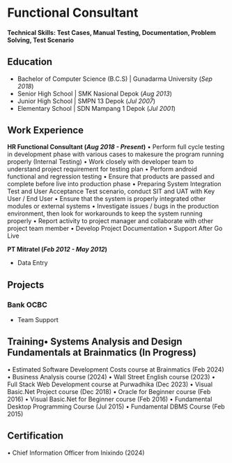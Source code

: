 # Functional Consultant

#### Technical Skills: Test Cases, Manual Testing, Documentation, Problem Solving, Test Scenario

## Education
- Bachelor of Computer Science (B.C.S) | Gunadarma University (_Sep 2018_)								       		
- Senior High School                   | SMK Nasional Depok (_Aug 2013_)								       		
- Junior High School                   | SMPN 13 Depok (_Jul 2007_)	 			        		
- Elementary School                    | SDN Mampang 1 Depok (_Jul 2001_)

## Work Experience
**HR Functional Consultant (_Aug 2018 - Present_)**
•	Perform full cycle testing in development phase with various cases to makesure the program running properly (Internal Testing)
•	Work closely with developer team to understand project requirement for testing plan
•	Perform android functional and regression testing
•	Ensure that products are passed and complete before live into production phase
•	Preparing System Integration Test and User Acceptance Test scenario, conduct SIT and UAT 
with Key User / End User
•	Ensure that the system is properly integrated other modules or external systems
•	Investigate issues / bugs in the production environment, then look for 
workarounds to keep the system running properly
•	Report activity to project manager and collaborate with other project team member
•	Develop Project Documentation
•	Support After Go Live


**PT Mitratel (_Feb 2012 - May 2012_)**
- Data Entry

## Projects
### Bank OCBC
- Team Support

## Training•	Systems Analysis and Design Fundamentals at Brainmatics (In Progress)
•	Estimated Software Development Costs course at Brainmatics (Feb 2024)
•	Business Analysis course (2024)
•	Wall Street English course (2023)
•	Full Stack Web Development course at Purwadhika (Dec 2023)
•	Visual Basic.Net Project course (Dec 2018)
•	Oracle for Beginner course (Feb 2016)
•	Visual Basic.Net for Beginner course (Feb 2016)
•	Fundamental Desktop Programming Course (Jul 2015)
•	Fundamental DBMS Course (Feb 2015)

## Certification
•	Chief Information Officer from Inixindo (2024)

